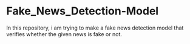 # Fake_News_Detection-Model
In this repository, i am trying to make a fake news detection model that verifies whether the given news is fake or not.
